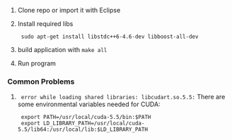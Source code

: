 1. Clone repo or import it with Eclipse
2. Install required libs

		sudo apt-get install libstdc++6-4.6-dev libboost-all-dev

3. build application with `make all`
4. Run program


### Common Problems

1. ` error while loading shared libraries: libcudart.so.5.5:`
There are some environmental variables needed for CUDA:

		export PATH=/usr/local/cuda-5.5/bin:$PATH
		export LD_LIBRARY_PATH=/usr/local/cuda-5.5/lib64:/usr/local/lib:$LD_LIBRARY_PATH
